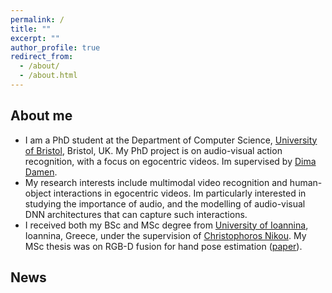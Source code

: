 ```yaml
---
permalink: /
title: ""
excerpt: ""
author_profile: true
redirect_from: 
  - /about/
  - /about.html
---
```


## About me

* I am a PhD student at the Department of Computer Science, [University of Bristol](https://www.bristol.ac.uk), Bristol, UK.
My PhD project is on audio-visual action recognition, with a focus on egocentric videos. 
Im supervised by [Dima Damen](https://dimadamen.github.io).
* My research interests include multimodal video recognition and human-object interactions in egocentric videos.
Im particularly interested in studying the importance of audio,
and the modelling of audio-visual DNN architectures that can capture such interactions.
* I received both my BSc and MSc degree from [University of Ioannina](https://www.uoi.gr/en/), Ioannina, Greece,
under the supervision of [Christophoros Nikou](http://www.cs.uoi.gr/~cnikou/).
My MSc thesis was on RGB-D fusion for hand pose estimation ([paper](https://ekazakos.github.io/publications/HANDFUSION)).

## News